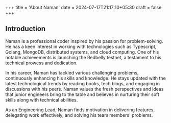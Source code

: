 +++
title = 'About Naman'
date = 2024-07-17T21:17:10+05:30
draft = false
+++
## Introduction

Naman is a professional coder inspired by his passion for problem-solving. He has a keen interest in working with technologies such as Typescript, Golang, MongoDB, distributed systems, and cloud computing. One of his notable achievements is launching the Redbelly testnet, a testament to his technical prowess and dedication.

In his career, Naman has tackled various challenging problems, continuously enhancing his skills and knowledge. He stays updated with the latest technological trends by reading books, tech blogs, and engaging in discussions with his peers. Naman values the fresh perspectives and ideas that junior engineers bring to the table and believes in nurturing their soft skills along with technical abilities.

As an Engineering Lead, Naman finds motivation in delivering features, delegating work effectively, and solving his team members' problems. 